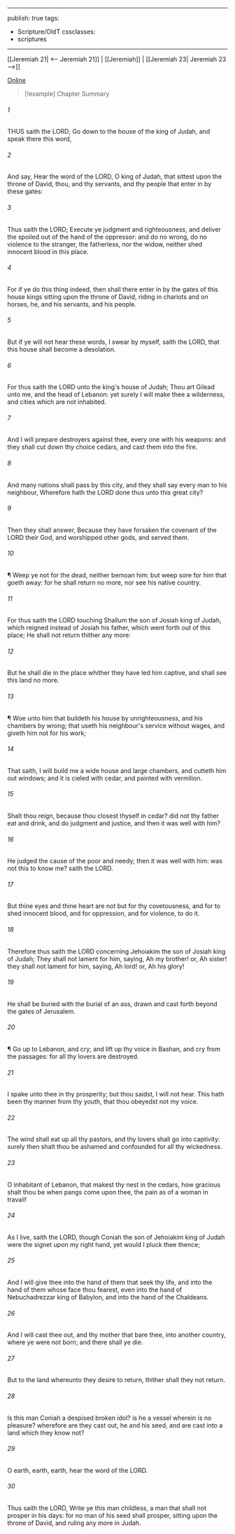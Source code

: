 

---
publish: true
tags:
  - Scripture/OldT
cssclasses:
  - scriptures
---
[[Jeremiah 21| <-- Jeremiah 21]] | [[Jeremiah]] | [[Jeremiah 23| Jeremiah 23 -->]]

[Online](https://churchofjesuschrist.org/study/scriptures/ot/jer/22?lang=eng)

>[!example] Chapter Summary
>
###### 1
THUS saith the LORD; Go down to the house of the king of Judah, and speak there this word,
###### 2
And say, Hear the word of the LORD, O king of Judah, that sittest upon the throne of David, thou, and thy servants, and thy people that enter in by these gates:
###### 3
Thus saith the LORD; Execute ye judgment and righteousness, and deliver the spoiled out of the hand of the oppressor: and do no wrong, do no violence to the stranger, the fatherless, nor the widow, neither shed innocent blood in this place.
###### 4
For if ye do this thing indeed, then shall there enter in by the gates of this house kings sitting upon the throne of David, riding in chariots and on horses, he, and his servants, and his people.
###### 5
But if ye will not hear these words, I swear by myself, saith the LORD, that this house shall become a desolation.
###### 6
For thus saith the LORD unto the king's house of Judah; Thou art Gilead unto me, and the head of Lebanon: yet surely I will make thee a wilderness, and cities which are not inhabited.
###### 7
And I will prepare destroyers against thee, every one with his weapons: and they shall cut down thy choice cedars, and cast them into the fire.
###### 8
And many nations shall pass by this city, and they shall say every man to his neighbour, Wherefore hath the LORD done thus unto this great city?
###### 9
Then they shall answer, Because they have forsaken the covenant of the LORD their God, and worshipped other gods, and served them.
###### 10
¶ Weep ye not for the dead, neither bemoan him: but weep sore for him that goeth away: for he shall return no more, nor see his native country.
###### 11
For thus saith the LORD touching Shallum the son of Josiah king of Judah, which reigned instead of Josiah his father, which went forth out of this place; He shall not return thither any more:
###### 12
But he shall die in the place whither they have led him captive, and shall see this land no more.
###### 13
¶ Woe unto him that buildeth his house by unrighteousness, and his chambers by wrong; that useth his neighbour's service without wages, and giveth him not for his work;
###### 14
That saith, I will build me a wide house and large chambers, and cutteth him out windows; and it is cieled with cedar, and painted with vermilion.
###### 15
Shalt thou reign, because thou closest thyself in cedar?  did not thy father eat and drink, and do judgment and justice, and then it was well with him?
###### 16
He judged the cause of the poor and needy; then it was well with him: was not this to know me?  saith the LORD.
###### 17
But thine eyes and thine heart are not but for thy covetousness, and for to shed innocent blood, and for oppression, and for violence, to do it.
###### 18
Therefore thus saith the LORD concerning Jehoiakim the son of Josiah king of Judah; They shall not lament for him, saying, Ah my brother!  or, Ah sister!  they shall not lament for him, saying, Ah lord!  or, Ah his glory!
###### 19
He shall be buried with the burial of an ass, drawn and cast forth beyond the gates of Jerusalem.
###### 20
¶ Go up to Lebanon, and cry; and lift up thy voice in Bashan, and cry from the passages: for all thy lovers are destroyed.
###### 21
I spake unto thee in thy prosperity; but thou saidst, I will not hear.  This hath been thy manner from thy youth, that thou obeyedst not my voice.
###### 22
The wind shall eat up all thy pastors, and thy lovers shall go into captivity: surely then shalt thou be ashamed and confounded for all thy wickedness.
###### 23
O inhabitant of Lebanon, that makest thy nest in the cedars, how gracious shalt thou be when pangs come upon thee, the pain as of a woman in travail!
###### 24
As I live, saith the LORD, though Coniah the son of Jehoiakim king of Judah were the signet upon my right hand, yet would I pluck thee thence;
###### 25
And I will give thee into the hand of them that seek thy life, and into the hand of them whose face thou fearest, even into the hand of Nebuchadrezzar king of Babylon, and into the hand of the Chaldeans.
###### 26
And I will cast thee out, and thy mother that bare thee, into another country, where ye were not born; and there shall ye die.
###### 27
But to the land whereunto they desire to return, thither shall they not return.
###### 28
Is this man Coniah a despised broken idol?  is he a vessel wherein is no pleasure?  wherefore are they cast out, he and his seed, and are cast into a land which they know not?
###### 29
O earth, earth, earth, hear the word of the LORD.
###### 30
Thus saith the LORD, Write ye this man childless, a man that shall not prosper in his days: for no man of his seed shall prosper, sitting upon the throne of David, and ruling any more in Judah.



